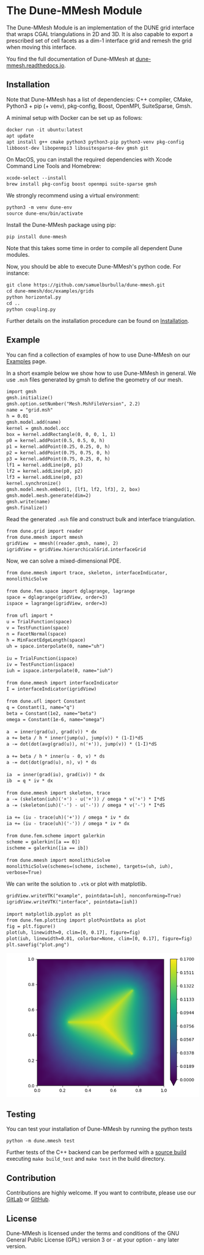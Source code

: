 # The Dune-MMesh Module

The Dune-MMesh Module is an implementation of the DUNE grid interface that wraps CGAL triangulations in 2D and 3D. It is also capable to export a prescribed set of cell facets as a dim-1 interface grid and remesh the grid when moving this interface.

You find the full documentation of Dune-MMesh at [dune-mmesh.readthedocs.io](https://dune-mmesh.readthedocs.io).


## Installation

Note that Dune-MMesh has a list of dependencies: C++ compiler, CMake, Python3 + pip (+ venv), pkg-config, Boost, OpenMPI, SuiteSparse, Gmsh.

A minimal setup with Docker can be set up as follows:
````
docker run -it ubuntu:latest
apt update
apt install g++ cmake python3 python3-pip python3-venv pkg-config libboost-dev libopenmpi3 libsuitesparse-dev gmsh git
````

On MacOS, you can install the required dependencies with Xcode Command Line Tools and Homebrew:
````
xcode-select --install
brew install pkg-config boost openmpi suite-sparse gmsh
````

We strongly recommend using a virtual environment:
````
python3 -m venv dune-env
source dune-env/bin/activate
````

Install the Dune-MMesh package using pip:
````
pip install dune-mmesh
````
Note that this takes some time in order to compile all dependent Dune modules.

Now, you should be able to execute Dune-MMesh's python code. For instance:
````
git clone https://github.com/samuelburbulla/dune-mmesh.git
cd dune-mmesh/doc/examples/grids
python horizontal.py
cd ..
python coupling.py
````

Further details on the installation procedure can be found on [Installation](https://dune-mmesh.readthedocs.io/en/latest/installation.html).


## Example

You can find a collection of examples of how to use Dune-MMesh on our [Examples](https://dune-mmesh.readthedocs.io/en/latest/examples.html) page.


In a short example below we show how to use Dune-MMesh in general.
We use `.msh` files generated by gmsh to define the geometry of our mesh.
````
import gmsh
gmsh.initialize()
gmsh.option.setNumber("Mesh.MshFileVersion", 2.2)
name = "grid.msh"
h = 0.01
gmsh.model.add(name)
kernel = gmsh.model.occ
box = kernel.addRectangle(0, 0, 0, 1, 1)
p0 = kernel.addPoint(0.5, 0.5, 0, h)
p1 = kernel.addPoint(0.25, 0.25, 0, h)
p2 = kernel.addPoint(0.75, 0.75, 0, h)
p3 = kernel.addPoint(0.75, 0.25, 0, h)
lf1 = kernel.addLine(p0, p1)
lf2 = kernel.addLine(p0, p2)
lf3 = kernel.addLine(p0, p3)
kernel.synchronize()
gmsh.model.mesh.embed(1, [lf1, lf2, lf3], 2, box)
gmsh.model.mesh.generate(dim=2)
gmsh.write(name)
gmsh.finalize()
````

Read the generated `.msh` file and construct bulk and interface triangulation.
````
from dune.grid import reader
from dune.mmesh import mmesh
gridView  = mmesh((reader.gmsh, name), 2)
igridView = gridView.hierarchicalGrid.interfaceGrid
````

Now, we can solve a mixed-dimensional PDE.
````
from dune.mmesh import trace, skeleton, interfaceIndicator, monolithicSolve

from dune.fem.space import dglagrange, lagrange
space = dglagrange(gridView, order=3)
ispace = lagrange(igridView, order=3)

from ufl import *
u = TrialFunction(space)
v = TestFunction(space)
n = FacetNormal(space)
h = MinFacetEdgeLength(space)
uh = space.interpolate(0, name="uh")

iu = TrialFunction(ispace)
iv = TestFunction(ispace)
iuh = ispace.interpolate(0, name="iuh")

from dune.mmesh import interfaceIndicator
I = interfaceIndicator(igridView)

from dune.ufl import Constant
q = Constant(1, name="q")
beta = Constant(1e2, name="beta")
omega = Constant(1e-6, name="omega")

a  = inner(grad(u), grad(v)) * dx
a += beta / h * inner(jump(u), jump(v)) * (1-I)*dS
a -= dot(dot(avg(grad(u)), n('+')), jump(v)) * (1-I)*dS

a += beta / h * inner(u - 0, v) * ds
a -= dot(dot(grad(u), n), v) * ds

ia  = inner(grad(iu), grad(iv)) * dx
ib  = q * iv * dx

from dune.mmesh import skeleton, trace
a -= (skeleton(iuh)('+') - u('+')) / omega * v('+') * I*dS
a -= (skeleton(iuh)('-') - u('-')) / omega * v('-') * I*dS

ia += (iu - trace(uh)('+')) / omega * iv * dx
ia += (iu - trace(uh)('-')) / omega * iv * dx

from dune.fem.scheme import galerkin
scheme = galerkin([a == 0])
ischeme = galerkin([ia == ib])

from dune.mmesh import monolithicSolve
monolithicSolve(schemes=(scheme, ischeme), targets=(uh, iuh), verbose=True)
````

We can write the solution to `.vtk` or plot with matplotlib.
````
gridView.writeVTK("example", pointdata=[uh], nonconforming=True)
igridView.writeVTK("interface", pointdata=[iuh])

import matplotlib.pyplot as plt
from dune.fem.plotting import plotPointData as plot
fig = plt.figure()
plot(uh, linewidth=0, clim=[0, 0.17], figure=fig)
plot(iuh, linewidth=0.01, colorbar=None, clim=[0, 0.17], figure=fig)
plt.savefig("plot.png")
````

![](scripts/plot.png)

## Testing
You can test your installation of Dune-MMesh by running the python tests
````
python -m dune.mmesh test
````
Further tests of the C++ backend can be performed with a [source build](https://dune-mmesh.readthedocs.io/en/latest/installation.html#from-source) executing `make build_test` and `make test` in the build directory.

## Contribution

Contributions are highly welcome. If you want to contribute, please use our [GitLab](https://gitlab.dune-project.org/samuel.burbulla/dune-mmesh) or [GitHub](https://github.com/samuelburbulla/dune-mmesh/).

## License
Dune-MMesh is licensed under the terms and conditions of the GNU General Public License (GPL) version 3 or - at your option - any later version.
